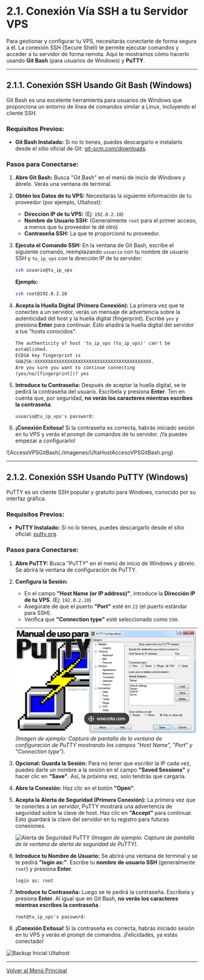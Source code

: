 # 2.1. Conexión Vía SSH a tu Servidor VPS

Para gestionar y configurar tu VPS, necesitarás conectarte de forma segura a él. La conexión SSH (Secure Shell) te permite ejecutar comandos y acceder a tu servidor de forma remota. Aquí te mostramos cómo hacerlo usando **Git Bash** (para usuarios de Windows) y **PuTTY**.

---

## 2.1.1. Conexión SSH Usando Git Bash (Windows)

Git Bash es una excelente herramienta para usuarios de Windows que proporciona un entorno de línea de comandos similar a Linux, incluyendo el cliente SSH.

### Requisitos Previos:
* **Git Bash Instalado:** Si no lo tienes, puedes descargarlo e instalarlo desde el sitio oficial de Git: [git-scm.com/downloads](https://git-scm.com/downloads).

### Pasos para Conectarse:

1.  **Abre Git Bash:** Busca "Git Bash" en el menú de inicio de Windows y ábrelo. Verás una ventana de terminal.

2.  **Obtén los Datos de tu VPS:** Necesitarás la siguiente información de tu proveedor (por ejemplo, Ultahost):
    * **Dirección IP de tu VPS:** (Ej: `192.0.2.10`)
    * **Nombre de Usuario SSH:** (Generalmente `root` para el primer acceso, a menos que tu proveedor te dé otro)
    * **Contraseña SSH:** La que te proporcionó tu proveedor.

3.  **Ejecuta el Comando SSH:** En la ventana de Git Bash, escribe el siguiente comando, reemplazando `usuario` con tu nombre de usuario SSH y `tu_ip_vps` con la dirección IP de tu servidor:

    ```bash
    ssh usuario@tu_ip_vps
    ```
    **Ejemplo:**
    ```bash
    ssh root@192.0.2.10
    ```

4.  **Acepta la Huella Digital (Primera Conexión):** La primera vez que te conectes a un servidor, verás un mensaje de advertencia sobre la autenticidad del host y la huella digital (fingerprint). Escribe `yes` y presiona **Enter** para continuar. Esto añadirá la huella digital del servidor a tus "hosts conocidos".

    ```
    The authenticity of host 'tu_ip_vps (tu_ip_vps)' can't be established.
    ECDSA key fingerprint is SHA256:XXXXXXXXXXXXXXXXXXXXXXXXXXXXXXXXXXXXXXXXXXX.
    Are you sure you want to continue connecting (yes/no/[fingerprint])? yes
    ```

5.  **Introduce tu Contraseña:** Después de aceptar la huella digital, se te pedirá la contraseña del usuario. Escríbela y presiona **Enter**. Ten en cuenta que, por seguridad, **no verás los caracteres mientras escribes la contraseña**.

    ```
    usuario@tu_ip_vps's password:
    ```

6.  **¡Conexión Exitosa!** Si la contraseña es correcta, habrás iniciado sesión en tu VPS y verás el prompt de comandos de tu servidor. ¡Ya puedes empezar a configurarlo!

![AccesoVPSGitBash(./imagenes/UltaHostAccesoVPSGitBash.png)

---

## 2.1.2. Conexión SSH Usando PuTTY (Windows)

PuTTY es un cliente SSH popular y gratuito para Windows, conocido por su interfaz gráfica.

### Requisitos Previos:
* **PuTTY Instalado:** Si no lo tienes, puedes descargarlo desde el sitio oficial: [putty.org](https://www.putty.org/).

### Pasos para Conectarse:

1.  **Abre PuTTY:** Busca "PuTTY" en el menú de inicio de Windows y ábrelo. Se abrirá la ventana de configuración de PuTTY.

2.  **Configura la Sesión:**
    * En el campo **"Host Name (or IP address)"**, introduce la **Dirección IP de tu VPS**. (Ej: `192.0.2.10`)
    * Asegúrate de que el puerto **"Port"** esté en `22` (el puerto estándar para SSH).
    * Verifica que **"Connection type"** esté seleccionado como `SSH`.

    ![Configuración de PuTTY para SSH](./imagenes/UltaHostAccesoVPSPutty.png)
    *(Imagen de ejemplo: Captura de pantalla de la ventana de configuración de PuTTY mostrando los campos "Host Name", "Port" y "Connection type").*

3.  **Opcional: Guarda la Sesión:** Para no tener que escribir la IP cada vez, puedes darle un nombre a la sesión en el campo **"Saved Sessions"** y hacer clic en **"Save"**. Así, la próxima vez, solo tendrás que cargarla.

4.  **Abre la Conexión:** Haz clic en el botón **"Open"**.

5.  **Acepta la Alerta de Seguridad (Primera Conexión):** La primera vez que te conectes a un servidor, PuTTY mostrará una advertencia de seguridad sobre la clave de host. Haz clic en **"Accept"** para continuar. Esto guardará la clave del servidor en tu registro para futuras conexiones.

    ![Alerta de Seguridad PuTTY](./imagenes/PuTTY_Alerta_Seguridad.png)
    *(Imagen de ejemplo: Captura de pantalla de la ventana de alerta de seguridad de PuTTY).*

6.  **Introduce tu Nombre de Usuario:** Se abrirá una ventana de terminal y se te pedirá **"login as:"**. Escribe tu **nombre de usuario SSH** (generalmente `root`) y presiona **Enter**.

    ```
    login as: root
    ```

7.  **Introduce tu Contraseña:** Luego se te pedirá la contraseña. Escríbela y presiona **Enter**. Al igual que en Git Bash, **no verás los caracteres mientras escribes la contraseña**.

    ```
    root@tu_ip_vps's password:
    ```

8.  **¡Conexión Exitosa!** Si la contraseña es correcta, habrás iniciado sesión en tu VPS y verás el prompt de comandos. ¡Felicidades, ya estás conectado!

![Backup Inicial Ultahost](./imagenes/UltaHostVPSPutty.png)

---

[Volver al Menú Principal](index.md)
